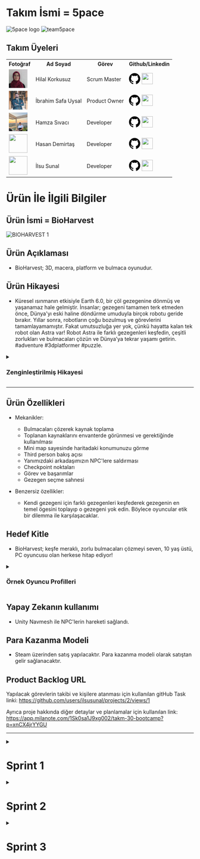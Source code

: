 # **Takım İsmi** = 5pace

![5pace logo](https://github.com/user-attachments/assets/f2cd15e1-e9f6-4761-bd71-9eefe25a7f5a)
![team5pace](https://github.com/user-attachments/assets/48cff510-0d9d-4f5c-a4cf-5165c2429446)

## Takım Üyeleri
<table>
    <tr>
      <th>Fotoğraf</th>
      <th>Ad Soyad</th>
      <th>Görev</th>
      <th>Github/Linkedin</th>
    </tr>
    <tr>
      <td><img src="Foto%C4%9Fraflar/hilal.jpeg" width="50" height="50" /></td>
      <td>Hilal Korkusuz</td>
      <td>Scrum Master</td>
      <td>
        <a href="https://github.com/HilalKorkusuz" target="_blank"><img src="Foto%C4%9Fraflar/github.png" width="30" height="30"/></a>
        <a href="https://www.linkedin.com/in/hilal-korkusuz-404039237//" target="_blank" ><img src="Foto%C4%9Fraflar/linkedin.png" width="30" height="30" /></a>
      </td>
    </tr>
    <tr>
      <td><img src="Foto%C4%9Fraflar/safa.jpg" width="50" height="50" /></td>
      <td>İbrahim Safa Uysal </td>
      <td>Product Owner</td>
      <td>
        <a href="https://github.com/isulduristaken" target="_blank"><img src="Foto%C4%9Fraflar/github.png" width="30" height="30"/></a>
        <a href="https://www.linkedin.com/in/ibrahim-safa-uysal-250139167/" target="_blank"><img src="Foto%C4%9Fraflar/linkedin.png" width="30" height="30" /></a>
      </td>
    </tr>
    <tr>
      <td><img src="Foto%C4%9Fraflar/hamza.jpeg" width="50" height="50" /></td>
      <td>Hamza Sıvacı</td>
      <td>Developer</td>
      <td>
        <a href="https://github.com/hmzsvc" target="_blank"><img src="Foto%C4%9Fraflar/github.png" width="30" height="30"/></a>
        <a href="https://www.linkedin.com/in/hamza-s%C4%B1vac%C4%B1-94a140205/" target="_blank"><img src="Foto%C4%9Fraflar/linkedin.png" width="30" height="30" /></a>
      </td>
    </tr>
    <tr>
      <td><img src="Foto%C4%9Fraflar/hasan.jpeg" width="50" height="50" /></td>
      <td>Hasan Demirtaş</td>
      <td>Developer</td>
      <td>
        <a href="https://github.com/Tamu35" target="_blank"><img src="Foto%C4%9Fraflar/github.png" width="30" height="30"/></a>
        <a href="https://www.linkedin.com/in/hasandemirta%C5%9F/" target="_blank"><img src="Foto%C4%9Fraflar/linkedin.png" width="30" height="30" /></a>
      </td>
    </tr>
    <tr>
      <td><img src="Foto%C4%9Fraflar/ilsu.png" width="50" height="50" /></td>
      <td>İlsu Sunal</td>
      <td>Developer</td>
      <td>
        <a href="https://github.com/ilsusunal" target="_blank"><img src="Foto%C4%9Fraflar/github.png" width="30" height="30"/></a>
        <a href="https://www.linkedin.com/in/ilsu-sunal/" target="_blank"><img src="Foto%C4%9Fraflar/linkedin.png" width="30" height="30" /></a>
      </td>
    </tr>
  </tr>
  </table>

# Ürün İle İlgili Bilgiler

## Ürün İsmi = BioHarvest

![BIOHARVEST 1](https://github.com/user-attachments/assets/76d75b2e-153f-4c3d-ae18-a5d214e23159)


## Ürün Açıklaması
- BioHarvest; 3D, macera, platform ve bulmaca oyunudur.

## Ürün Hikayesi
- Küresel ısınmanın etkisiyle Earth 6.0, bir çöl gezegenine dönmüş ve yaşanamaz hale gelmiştir. İnsanlar; gezegeni tamamen terk etmeden önce, Dünya'yı eski haline döndürme umuduyla birçok robotu geride bırakır. Yıllar sonra, robotların çoğu bozulmuş ve görevlerini tamamlayamamıştır. Fakat umutsuzluğa yer yok, çünkü hayatta kalan tek robot olan Astra var!
Robot Astra ile farklı gezegenleri keşfedin, çeşitli zorlukları ve bulmacaları çözün ve Dünya’ya tekrar yaşamı getirin. #adventure #3dplatformer #puzzle.

<details>
  <summary><h3>Zenginleştirilmiş Hikayesi</h3></summary>
    
- Bölüm 1: Yaşamın Kayıp Parçası: Dünya'yı kurtarmak için yola çıkan Astra, gezegenin özünün kayıp olduğunu keşfeder. Bu kayıp özü bulmak için uzayın derinliklerine doğru bir yolculuğa çıkar.
- Bölüm 2: Umut Tohumları: Astra'nın arayışı, Dünya'yı yeniden yeşertebilecek kaynakların bulunmasıyla umut doğurur. Ancak bu uzay yaşam formları, zorlu Dünya şartlarına uyum sağlayabilecek mi?
- Bölüm 3: Geçmişin Gölgesinde: Dış gezegenlerden getirilen kaynaklar sayesinde doğa canlanmaya başlar. Astra'nın aklını kurcalayan bir soru ise cevabını arar: Geçmişte Dünya'da neler yaşandı? Robot, kayıp cevapları bulmak için unutulmuş kalıntıları araştırır.
- Bölüm 4: Yeniden Doğuş: Dünya, yeniden bitki örtüsüyle kaplanır ve canlılarla dolup taşar. Fakat bu yenilenmiş dünyada kimler yaşayacak? Astra, insanları Dünya'ya geri getirmek mi yoksa yıldızlar arasında yeni bir yolculuğa mı çıkmak zorunda kalacak?
- Bölüm 5: Yeni Bir Ufuk: Canlanan Dünya'nın yeni ekosistemini şekillendirmek Astra'nın görevidir. Robotun uzmanlığı ve kararlılığı, Dünya'yı daha parlak bir geleceğe taşıyacaktır.
- Bölüm 6: Bedel Zamanı: Astra, Dünya'daki görevini tamamlasa da diğer gezegenlerden toplanan kaynakların sonuçlarıyla yüzleşmek zorundadır. Kararlarının yarattığı etkileri düzeltmek için harekete geçer.
  </details>
---

## Ürün Özellikleri

- Mekanikler:
  -	Bulmacaları çözerek kaynak toplama
  -	Toplanan kaynaklarını envanterde görünmesi ve gerektiğinde kullanılması
  -	Mini map sayesinde haritadaki konumunuzu görme
  -	Third person bakış açısı
  -	Yanımızdaki arkadaşımızın NPC'lere saldırması
  -	Checkpoint noktaları
  -	Görev ve başarımlar
  -	Gezegen seçme sahnesi
  
- Benzersiz özellikler:
  -	Kendi gezegeni için farklı gezegenleri keşfederek gezegenin en temel ögesini toplayıp o gezegeni yok edin. Böylece oyuncular etik bir dilemma ile karşılaşacaklar.

## Hedef Kitle
- BioHarvest; keşfe meraklı, zorlu bulmacaları çözmeyi seven, 10 yaş üstü, PC oyuncusu olan herkese hitap ediyor!

<details>
  <summary><h3>Örnek Oyuncu Profilleri</h3></summary>
    
  - Profil 1 [Ayşe]: Hikaye odaklı oyunları seven, gizemleri çözmeyi ve sürükleyici anlatımları takdir eden oyuncu.
  - Profil 3 [Mehmet]: Zorlu bulmacaları çözmekten zevk alan, mantık ve strateji gerektiren oyunları seven 18 yaşında oyuncu.
  - Profil 3 [Zeynep]: Çevresel faktörlerle etkileşime sahip oyunları seven, gezegenleri koruma ve yenileme temalarına ilgi duyan oyuncu.
  - Profil 4 [Ali]: Ailesinin çevre bilinci aşılamak istediği 12 yaşında bilgisayar oyunlarını seven bir çocuk.
  - Profil 5 [Ece]: 25 yaşında çalışan kısıtlı vaktinde bilgisayar oyunu oynayan puzzle-platform oyunlarını seven bir oyuncu.
  </details>

## Yapay Zekanın kullanımı

- Unity Navmesh ile NPC'lerin hareketi sağlandı.

## Para Kazanma Modeli

- Steam üzerinden satış yapılacaktır. Para kazanma modeli olarak satıştan gelir sağlanacaktır.

## Product Backlog URL

Yapılacak görevlerin takibi ve kişilere atanması için kullanılan gitHub Task linki:
https://github.com/users/ilsusunal/projects/2/views/1

Ayrıca proje hakkında diğer detaylar ve planlamalar için kullanılan link:
https://app.milanote.com/1Sk0sa1J9xg002/takm-30-bootcamp?p=xnCX4jrYYGU

---


<details>
  <summary><h1>Sprint 1</h1></summary>
  
- **Sprint Notları**: İlk sprintte hareket kodlarının minimap ve can sisteminin bitmesi hedeflendi. Fakat yetişmediği için ikinci sprinte aktarıldı.

- **Tamamlanması tahmin edilen puan**: 130

- **Puan tamamlama mantığı**: Toplamda proje boyunca tamamlanması gereken 390 puanlık backlog bulunmaktadır. 390 puan, 3 sprint'e bölündüğünde ilk sprint 130 puanlık görevin bitirilmesine karar verildi. Yapılacak işlere puan atarken aşağıdaki tablo kullanıldı.
![InitialPointtoHourEstimate](https://github.com/user-attachments/assets/8b4c11b1-653a-427b-b921-64a2e952430a)

<details>
  <summary><h3>Sprint Board Update</h3></summary>
    
![sprintplanı](https://github.com/user-attachments/assets/ce404005-dd11-4c12-82cf-186c623c5889)
![sprint1 1](https://github.com/user-attachments/assets/65b4780b-549b-437c-8897-b774a84f7378)
  </details>

- **Daily Scrum**: Daily Scrum toplantılarının WhatsApp ve Discord üzerinden yapılmasına karar verildi. Daily Scrum toplantısı görsellerinin bulunduğu drive linki:
[https://drive.google.com/drive/folders/1JRDM9yzrAPuiW-DcI3KsRh6BD5mtchVU](https://drive.google.com/drive/folders/1E6P67_EpZ9Xpe8zy_bnVc-8Yp9io10Rj)

- **Haftalık Toplantıdan Görsel**:
![toplatıss](https://github.com/ilsusunal/U30-BioHarvest-2/assets/78484440/e2d74699-99fc-498d-ad19-55ec856a957a)

- **Ürün Durumu**: Ekran görüntüleri

![1](https://github.com/ilsusunal/ilsusunal/assets/148697098/220082af-7eed-4491-a2ef-8c47c8876832)
![water](https://github.com/ilsusunal/ilsusunal/assets/148697098/6c38aea4-27b8-4ea3-bfb6-a617841b5ed6)
![jungle](https://github.com/ilsusunal/ilsusunal/assets/148697098/d99fd26e-68c5-42a0-9dfc-adb992a197cb)

- **Sprint Review**: Alınan kararlar
  - Haftada iki toplantı yapılmasına karar verildi. Bu toplantılarda herkes ne yaptığını paylaştı ve projenin durumu konuşuldu.
  - 3D, platform, puzle oyunu yapılmasına karar verildi.
  - Proje'de Unity  2022.3.34f1 sürümünde URP olarak oluşturuldu.
  - İlk iki haritanın çevre tasarımı bitirildi.
  - İlk sprintte başlangıç ekranın tasarlanmasına karar verildi. Ve gerçekleştirildi.
Sprint Review katılımcıları: İbrahim Safa Uysal, Hilal Korkusuz, Hamza Sıvacı, Hasan Demirtaş, İlsu Sunal

- **Sprint Retrospective:** Alınan kararlar
  - Karakterin hareket animasyonları ve mekanikleri eklendi. Fakat birkaç sorundan dolayı ikinci sprintte iyileştirilecek.
  - Map üzerindeki platformlara mekanikler eklenmiştir.
  - İlk sprintte hedeflenen 130 puana ulaşıldı.
  - Puanlama sisteminin iyileştirilmesine karar verildi.
  - İkinci sprintte yeni mekaniklere karar verilecek.
Retrospective katılımcıları: İbrahim Safa Uysal, Hilal Korkusuz, Hamza Sıvacı, Hasan Demirtaş, İlsu Sunal
</details>

  <details>
    <summary><h1>Sprint 2</h1></summary>
      
- **Sprint Notları**: İkinci sprintte ilk sprintten kalan hareket kodları, minimap ve can sistemi tamamlandı.
- **Tamamlanması tahmin edilen puan**: 140
- **Puan tamamlama mantığı**: İkinci sprintin hedefi bir önceki sprintten kalan görevler ve projenin ilerlemesi göz önüne alınarak 140 olarak belirlendi.

<details>
  <summary><h3>Sprint Board Update</h3></summary>
    
![sprintplanı](https://github.com/user-attachments/assets/35d19d5a-90f0-440c-8a09-644b9d468000)
![script2](https://github.com/user-attachments/assets/5fd73cff-1f5c-48b3-a14d-8d64387c3ba5)
![2  sprint yapılanlar](https://github.com/user-attachments/assets/a4a9ea07-dd64-4bab-82a5-6e318b8ee1c6)
![sprint2 1](https://github.com/user-attachments/assets/c46d7cdf-c733-4da3-ba3b-6786833ef03d)
  </details>

- **Daily Scrum**: Daily Scrum görsellerinin bulunduğu drive linki:
https://drive.google.com/drive/folders/1J2e890ZYJwZ2OHwUs01ufihEZPDNK9kT

- **Haftalık Toplantıdan Görsel**:
![haftalık toplantı ](https://github.com/user-attachments/assets/3cdcd470-d921-4749-8119-4f145d61b00c)

- **Ürün Durumu**: Ekran görüntüleri
![npc](https://github.com/user-attachments/assets/25283c21-14ff-4310-8541-1d72265b2cfc)
![WaterPuzzle](https://github.com/user-attachments/assets/0f9b660f-bb7a-44a8-89d1-0495c3562839)
![tutorial](https://github.com/user-attachments/assets/f9ce3b67-c55f-49ff-95ed-f9d7c1102420)
![uı](https://github.com/user-attachments/assets/e628cd4a-b6ab-4d93-8943-e2df6cb6ebdd)

- **Sprint Review**: Alınan kararlar
  - Haftada iki toplantı yapılmaya devam edildi.
  - Jungle haritasının tamamlanması hedefi eksikleri olsa da tamamlandı.
  - UI kısmı ilk map için tamamlandı.
  - Jungle sahnesine collider eklendi.
  - Tutorial sahnesinin çevre tasarımı yapıldı.
Sprint Review katılımcıları: İbrahim Safa Uysal, Hilal Korkusuz, Hamza Sıvacı, Hasan Demirtaş, İlsu Sunal

- **Sprint Retrospective:** Alınan kararlar
  - Karakterin hareket mekanikleri ve kamera açısı hazırlandı. Bir sonraki sprintte her haritaya uygulanarak son kontrollerin sağlanmasına karar verildi.
  - Map üzerindeki puzzle platformuna mekanikler eklendi.
  - Bu sprintte hedeflenen 140 puana ulaşılamadı. Toplam puan 236'ya çıkarıldı.
  - Oyun kaydetme mekaniğine önem verilmesine karar verildi.
Retrospective katılımcıları: İbrahim Safa Uysal, Hilal Korkusuz, Hamza Sıvacı, Hasan Demirtaş, İlsu Sunal
---
</details>

  <details>
    <summary><h1>Sprint 3</h1></summary>
      
- **Sprint Notları**: Üçüncü sprintte projemizi bitirmeyi ve karşılaştığımız bugları tespit edip düzeltmeyi hedefledik. Ve bu hedefimizi ulaştık.

- **Tamamlanması tahmin edilen puan**: 134

- **Puan tamamlama mantığı**: İlk planımıza göre bu sprinttin hedefi 120 puan idi. Fakat 2. sprintte tamamlayamadığımız görevler de göz önüne alındığında yeni puan hedefimizi 134 olarak belirlendi

<details>
  <summary><h3>Sprint Board Update</h3></summary>

![sprint3 1](https://github.com/user-attachments/assets/12d4cd3f-6bbb-4abc-8b35-55bd028b442b)
![sprint3 2](https://github.com/user-attachments/assets/8168e5d3-64dc-44f3-bf37-5a05f73942a9)
  </details>

- **Daily Scrum**: Daily Scrum toplantısı görsellerinin bulunduğu drive linki:
https://drive.google.com/drive/folders/1JDA5yhXihcewb2-2VwZ3QEb1UzlKg1Mk

- **Haftalık Toplantıdan Görsel**:
![team](https://github.com/user-attachments/assets/0fa8a0c4-65e6-4745-bc00-d805feb2a1c7)


- **Ürün Durumu**: Ekran görüntüleri

![ürün3 1](https://github.com/user-attachments/assets/5ce37e10-3c76-4a90-8db0-a5a3f93d0b39)
![ürün3 2](https://github.com/user-attachments/assets/8c9548e4-1951-4730-9e2b-2e374b4305cc)
![ürün3 3](https://github.com/user-attachments/assets/1a86e5a2-b5b8-4ab4-bf0b-bb9813fdba05)
![urun3 4](https://github.com/user-attachments/assets/8c9b6f8e-bc07-40a4-8ca6-8fbfb676c1dd)


- **Sprint Review**: Alınan kararlar
  - Haftada iki toplantı yapılmaya devam edildi.
  - Ayrıca 3 kez yüzyüze buluşulup toplantı yapıldı. Beraber çalışıldı.
  - Gezegen seçim ekranına pop-uplar eklendi.
  - Astranın yanına bir robot eklenmesine ve düşmanlara onun saldırmasına karar verildi.
  - UI kısmı güncellendi.
  - Pembe ağaçlara VFX ile yaprak dökümü eklendi.
Sprint Review katılımcıları: İbrahim Safa Uysal, Hilal Korkusuz, Hamza Sıvacı, Hasan Demirtaş, İlsu Sunal

- **Sprint Retrospective:** Alınan kararlar
  - Astranın saldırma animasyonları bizi zorlayabileceği için yanına bir robot daha yapılmasına karar verildi.
  - İkinci sprintten kalan görevler bu sprintte tamamlandı.
  - Bu sprintte hedeflenen 134 puana ulaşıldı.
Retrospective katılımcıları: İbrahim Safa Uysal, Hilal Korkusuz, Hamza Sıvacı, Hasan Demirtaş, İlsu Sunal
---

